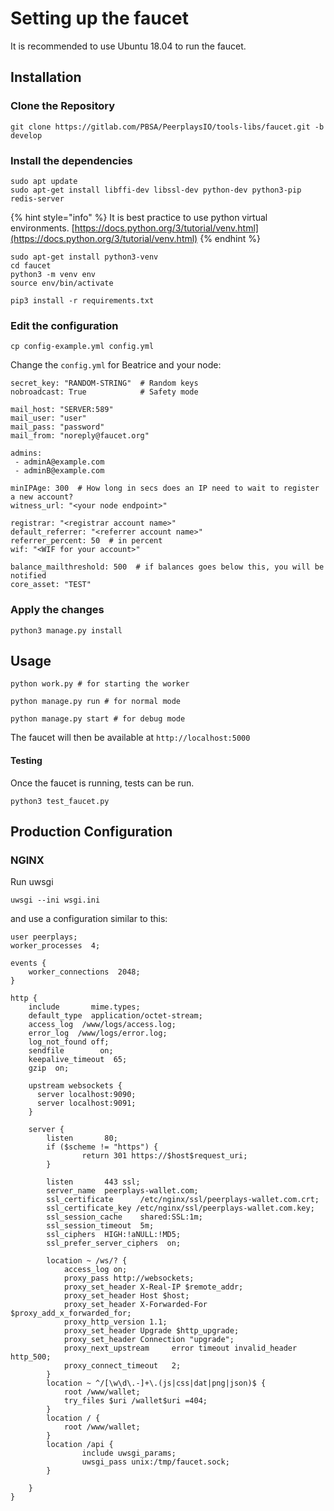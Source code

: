 # Setting up the faucet

It is recommended to use Ubuntu 18.04 to run the faucet.

## Installation

### Clone the Repository

```text
git clone https://gitlab.com/PBSA/PeerplaysIO/tools-libs/faucet.git -b develop
```

### Install the dependencies

```text
sudo apt update
sudo apt-get install libffi-dev libssl-dev python-dev python3-pip redis-server 
```

{% hint style="info" %}
It is best practice to use python virtual environments. [https://docs.python.org/3/tutorial/venv.html](https://docs.python.org/3/tutorial/venv.html)
{% endhint %}

```text
sudo apt-get install python3-venv
cd faucet
python3 -m venv env
source env/bin/activate
```

```text
pip3 install -r requirements.txt
```

### Edit the configuration

```text
cp config-example.yml config.yml
```

Change the `config.yml` for Beatrice and your node:

```text
secret_key: "RANDOM-STRING"  # Random keys
nobroadcast: True            # Safety mode

mail_host: "SERVER:589"
mail_user: "user"
mail_pass: "password"
mail_from: "noreply@faucet.org"

admins:
 - adminA@example.com
 - adminB@example.com

minIPAge: 300  # How long in secs does an IP need to wait to register a new account?
witness_url: "<your node endpoint>"

registrar: "<registrar account name>"
default_referrer: "<referrer account name>"
referrer_percent: 50  # in percent
wif: "<WIF for your account>"

balance_mailthreshold: 500  # if balances goes below this, you will be notified
core_asset: "TEST"
```

### Apply the changes

```text
python3 manage.py install
```

## Usage

```text
python work.py # for starting the worker

python manage.py run # for normal mode

python manage.py start # for debug mode
```

The faucet will then be available at `http://localhost:5000`

#### Testing

Once the faucet is running, tests can be run.

```text
python3 test_faucet.py
```

## Production Configuration

### NGINX

Run uwsgi

```text
uwsgi --ini wsgi.ini
```

and use a configuration similar to this:

```text
user peerplays;
worker_processes  4;

events {
    worker_connections  2048;
}

http {
    include       mime.types;
    default_type  application/octet-stream;
    access_log  /www/logs/access.log;
    error_log  /www/logs/error.log;
    log_not_found off;
    sendfile        on;
    keepalive_timeout  65;
    gzip  on;

    upstream websockets {
      server localhost:9090;
      server localhost:9091;
    }

    server {
        listen       80;
        if ($scheme != "https") {
                return 301 https://$host$request_uri;
        }

        listen       443 ssl;
        server_name  peerplays-wallet.com;
        ssl_certificate      /etc/nginx/ssl/peerplays-wallet.com.crt;
        ssl_certificate_key /etc/nginx/ssl/peerplays-wallet.com.key;
        ssl_session_cache    shared:SSL:1m;
        ssl_session_timeout  5m;
        ssl_ciphers  HIGH:!aNULL:!MD5;
        ssl_prefer_server_ciphers  on;

        location ~ /ws/? {
            access_log on;
            proxy_pass http://websockets;
            proxy_set_header X-Real-IP $remote_addr;
            proxy_set_header Host $host;
            proxy_set_header X-Forwarded-For $proxy_add_x_forwarded_for;
            proxy_http_version 1.1;
            proxy_set_header Upgrade $http_upgrade;
            proxy_set_header Connection "upgrade";
            proxy_next_upstream     error timeout invalid_header http_500;
            proxy_connect_timeout   2;
        }
        location ~ ^/[\w\d\.-]+\.(js|css|dat|png|json)$ {
            root /www/wallet;
            try_files $uri /wallet$uri =404;
        }
        location / {
            root /www/wallet;
        }
        location /api {
                include uwsgi_params;
                uwsgi_pass unix:/tmp/faucet.sock;
        }

    }
}
```

